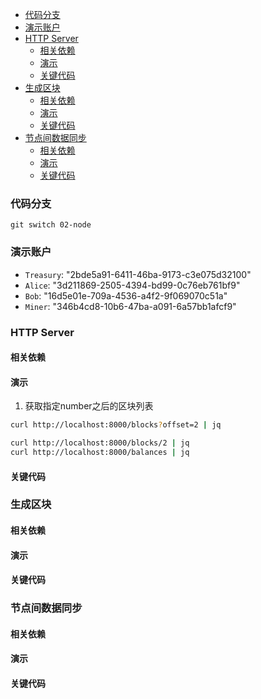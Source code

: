- [代码分支](#代码分支)
- [演示账户](#演示账户)
- [HTTP Server](#http-server)
  - [相关依赖](#相关依赖)
  - [演示](#演示)
  - [关键代码](#关键代码)
- [生成区块](#生成区块)
  - [相关依赖](#相关依赖-1)
  - [演示](#演示-1)
  - [关键代码](#关键代码-1)
- [节点间数据同步](#节点间数据同步)
  - [相关依赖](#相关依赖-2)
  - [演示](#演示-2)
  - [关键代码](#关键代码-2)

### 代码分支

`git switch 02-node`

### 演示账户

- `Treasury`: "2bde5a91-6411-46ba-9173-c3e075d32100"
- `Alice`: "3d211869-2505-4394-bd99-0c76eb761bf9"
- `Bob`: "16d5e01e-709a-4536-a4f2-9f069070c51a"
- `Miner`: "346b4cd8-10b6-47ba-a091-6a57bb1afcf9"

### HTTP Server

#### 相关依赖

#### 演示

1. 获取指定number之后的区块列表

```sh
curl http://localhost:8000/blocks?offset=2 | jq

curl http://localhost:8000/blocks/2 | jq
curl http://localhost:8000/balances | jq
```

#### 关键代码

### 生成区块

#### 相关依赖

#### 演示

#### 关键代码

### 节点间数据同步

#### 相关依赖

#### 演示

#### 关键代码
